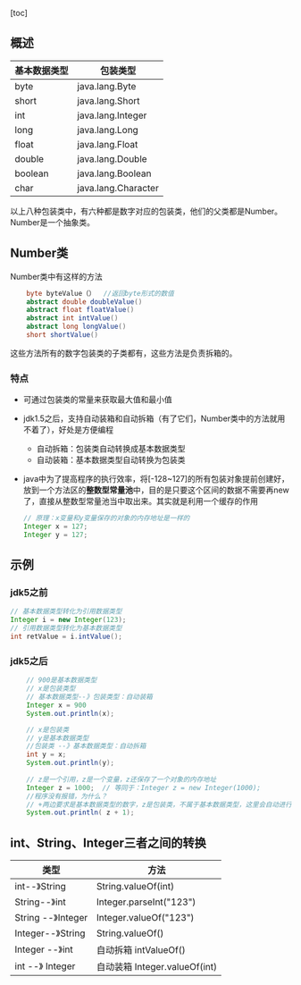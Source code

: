 [toc]

## 概述

| 基本数据类型 | 包装类型            |
| ------------ | ------------------- |
| byte         | java.lang.Byte      |
| short        | java.lang.Short     |
| int          | java.lang.Integer   |
| long         | java.lang.Long      |
| float        | java.lang.Float     |
| double       | java.lang.Double    |
| boolean      | java.lang.Boolean   |
| char         | java.lang.Character |

以上八种包装类中，有六种都是数字对应的包装类，他们的父类都是Number。Number是一个抽象类。

## Number类

Number类中有这样的方法

```java
	byte byteValue（）  //返回byte形式的数值
    abstract double doubleValue()
    abstract float floatValue()
    abstract int intValue()
    abstract long longValue()
    short shortValue()
```

这些方法所有的数字包装类的子类都有，这些方法是负责拆箱的。

### 特点

- 可通过包装类的常量来获取最大值和最小值

- jdk1.5之后，支持自动装箱和自动拆箱（有了它们，Number类中的方法就用不着了），好处是方便编程

  - 自动拆箱：包装类自动转换成基本数据类型
  - 自动装箱：基本数据类型自动转换为包装类

- java中为了提高程序的执行效率，将[-128~127]的所有包装对象提前创建好，放到一个方法区的**整数型常量池**中，目的是只要这个区间的数据不需要再new了，直接从整数型常量池当中取出来。其实就是利用一个缓存的作用

  ```java
  // 原理：x变量和y变量保存的对象的内存地址是一样的
  Integer x = 127;
  Integer y = 127;
  ```


## 示例

### jdk5之前

```java
// 基本数据类型转化为引用数据类型
Integer i = new Integer(123);
// 引用数据类型转化为基本数据类型
int retValue = i.intValue();
```

### jdk5之后

```java
	// 900是基本数据类型
	// x是包装类型
	// 基本数据类型--》包装类型：自动装箱
	Integer x = 900
    System.out.println(x);

	// x是包装类
	// y是基本数据类型
	//包装类 --》基本数据类型：自动拆箱
	int y = x;
	System.out.println(y);
	
	// z是一个引用，z是一个变量，z还保存了一个对象的内存地址
	Integer z = 1000;  // 等同于：Integer z = new Integer(1000);
	//程序没有报错，为什么？
	// +两边要求是基本数据类型的数字，z是包装类，不属于基本数据类型，这里会自动进行拆箱，将z转换为基本数据类型(+、-、*、/都会触发自动拆箱)
	System.out.println( z + 1);

```

## int、String、Integer三者之间的转换

| 类型               | 方法                          |
| ------------------ | ----------------------------- |
| int--》String      | String.valueOf(int)           |
| String--》int      | Integer.parseInt("123")       |
| String --》Integer | Integer.valueOf("123")        |
| Integer--》String  | String.valueOf()              |
| Integer --》int    | 自动拆箱 intValueOf()         |
| int --》 Integer   | 自动装箱 Integer.valueOf(int) |

